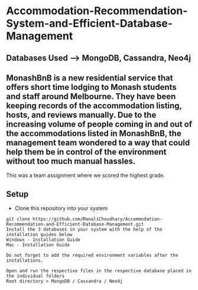 # Accommodation-Recommendation-System-and-Efficient-Database-Management
## Databases Used --> MongoDB, Cassandra, Neo4j

## MonashBnB is a new residential service that offers short time lodging to Monash students and staff around Melbourne. They have been keeping records of the accommodation listing, hosts, and reviews manually. Due to the increasing volume of people coming in and out of the accommodations listed in MonashBnB, the management team wondered to a way that could help them be in control of the environment without too much manual hassles.

This was a team assignment where we scored the highest grade.


## Setup
* Clone this repository into your system
```
git clone https://github.com/ManaliChoudhary/Accommodation-Recommendation-and-Efficient-Database-Management.git
Install the 3 databases in your system with the help of the installation guides below
Windows - Installation Guide
Mac - Installation Guide

Do not forget to add the required environment variables after the installations.

Open and run the respective files in the respective database placed in the individual folders
Root directory > MongoDB / Cassandra / Neo4j
